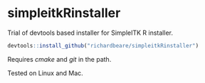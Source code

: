 # simpleitkRinstaller
Trial of devtools based installer for SimpleITK R installer.

```R
devtools::install_github("richardbeare/simpleitkRinstaller")
```

Requires _cmake_ and _git_ in the path.

Tested on Linux and Mac.

